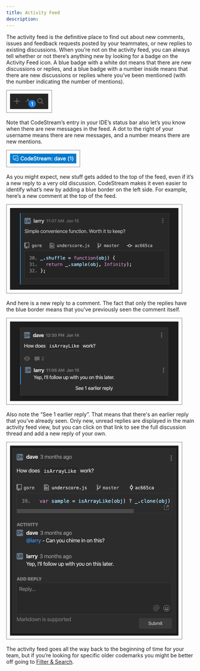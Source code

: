```yaml
---
title: Activity Feed
description: 
---
```


The activity feed is the definitive place to find out about new comments, issues
and feedback requests posted by your teammates, or new replies to existing
discussions. When you’re not on the activity feed, you can always tell whether
or not there’s anything new by looking for a badge on the Activity Feed icon. A
blue badge with a white dot means that there are new discussions or replies, and
a blue badge with a number inside means that there are new discussions or
replies where you’ve been mentioned (with the number indicating the number of
mentions).

![Activity Feed Badge](../assets/images/ActivityFeedWithBadge2.png)

Note that CodeStream’s entry in your IDE’s status bar also let’s you know when
there are new messages in the feed. A dot to the right of your username means
there are new messages, and a number means there are new mentions.

![Status Bar](../assets/images/StatusBarWithMentions2.png)

As you might expect, new stuff gets added to the top of the feed, even if it’s a
new reply to a very old discussion. CodeStream makes it even easier to identify
what’s new by adding a blue border on the left side. For example, here’s a new
comment at the top of the feed.

![New Comment in Feed](../assets/images/ActivityFeed-NewCodemark.png)

And here is a new reply to a comment. The fact that only the replies have the
blue border means that you’ve previously seen the comment itself.

![New Replies in Feed](../assets/images/ActivityFeed-NewOldReplies.png)

Also note the “See 1 earlier reply”. That means that there's an earlier reply
that you’ve already seen. Only new, unread replies are displayed in the main
activity feed view, but you can click on that link to see the full discussion
thread and add a new reply of your own.

![Expanded Comment](../assets/images/CodemarkViewWithReplies1.png)

The activity feed goes all the way back to the beginning of time for your team,
but if you’re looking for specific older codemarks you might be better off going
to [Filter & Search](filter-and-search).
